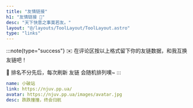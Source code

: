 ```yaml
---
title: "友情链接"
h1: "友情链接 🤝"
desc: "天下快意之事莫若友。"
layout: "@/layouts/ToolLayout/ToolLayout.astro"
type: "links"
---
```


:::note{type="success"}
✉️ 在评论区按以上格式留下你的友链数据，和我互换友链吧！

👭 排名不分先后，每次刷新 友链 会随机排列噢~
:::

```yaml
name: 小破站
link: https://njuv.pp.ua/
avatar: https://njuv.pp.ua/images/avatar.jpg
desc: 跌跌撞撞，终会归航
```
